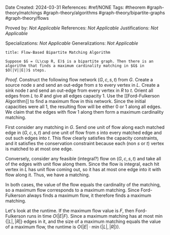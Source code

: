 Date Created: 2024-03-31
References: #ref/NONE
Tags: #theorem #graph-theory/matchings #graph-theory/algorithms #graph-theory/bipartite-graphs #graph-theory/flows 

Proved by: <i>Not Applicable</i>
References: <i>Not Applicable</i>
Justifications: <i>Not Applicable</i>

Specializations: <i>Not Applicable</i>
Generalizations: <i>Not Applicable</i>

```ad-theorem
title: Flow-Based Bipartite Matching Algorithm

Suppose $G = (L\cup R, E)$ is a bipartite graph. Then there is an algorithm that finds a maximum cardinality matching in $G$ in $O(|V||E|)$ steps.

```

<i>Proof.</i> Construct the following flow network $(G, c, s, t)$ from $G$. Create a source node $s$ and send an out-edge from $s$ to every vertex in $L$. Create a sink node $t$ and send an out-edge from every vertex in $R$ to $t$. Orient all edges from $L$ to $R$ and give all edges capacity 1. Use the [[Ford-Fulkerson Algorithm]] to find a maximum flow in this network. Since the initial capacities were all 1, the resulting flow will be either 0 or 1 along all edges. We claim that the edges with flow 1 along them form a maximum cardinality matching.

First consider any matching in $G$. Send one unit of flow along each matched edge in $(G, c, s, t)$ and one unit of flow from $s$ into every matched edge and out such edges into $t$. This flow clearly satisfies the capacity constraints, and it satisfies the conservation constraint because each (non $s$ or $t$) vertex is matched to at most one edge.

Conversely, consider any feasible (integral?) flow on $(G, c, s, t)$ and take all of the edges with unit flow along them. Since the flow is integral, each hit vertex in $L$ has unit flow coming out, so it has at most one edge into it with flow along it. Thus, we have a matching.

In both cases, the value of the flow equals the cardinality of the matching, so a maximum flow corresponds to a maximum matching. Since Ford-Fulkerson always finds a maximum flow, it therefore finds a maximum matching.

Let's look at the runtime. If the maximum flow value is $F$, then Ford-Fulkerson runs in time $O(|E|F)$. Since a maximum matching has at most $\min\{|L|, |R|\}$ edges in it, and the size of a maximum matching equals the value of a maximum flow, the runtime is $O(|E|\cdot \min\{|L|, |R|\})$.